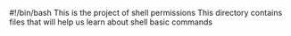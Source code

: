 #!/bin/bash
This is the project of shell permissions
This directory contains files that will help us learn about shell basic commands

